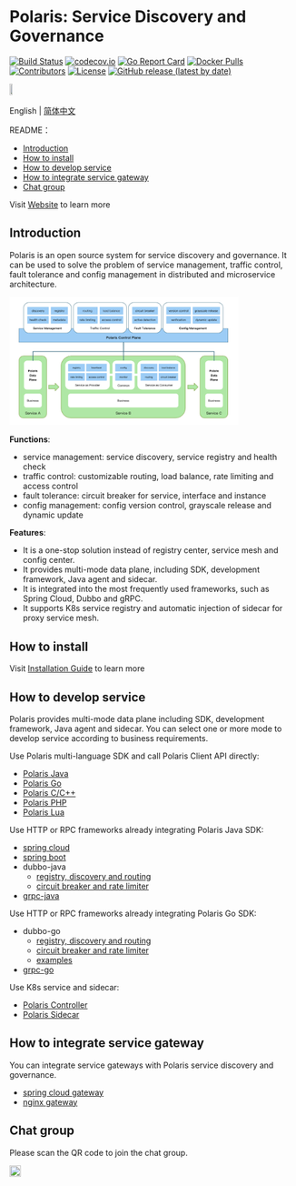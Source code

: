 # Polaris: Service Discovery and Governance

[![Build Status](https://github.com/polarismesh/polaris/actions/workflows/codecov.yaml/badge.svg)](https://github.com/PolarisMesh/polaris/actions/workflows/codecov.yaml)
[![codecov.io](https://codecov.io/gh/polarismesh/polaris/branch/main/graph/badge.svg)](https://codecov.io/gh/polarismesh/polaris?branch=main)
[![Go Report Card](https://goreportcard.com/badge/github.com/polarismesh/polaris)](https://goreportcard.com/report/github.com/polarismesh/polaris)
[![Docker Pulls](https://img.shields.io/docker/pulls/polarismesh/polaris-server)](https://hub.docker.com/repository/docker/polarismesh/polaris-server/general)
[![Contributors](https://img.shields.io/github/contributors/polarismesh/polaris)](https://github.com/polarismesh/polaris/graphs/contributors)
[![License](https://img.shields.io/badge/License-BSD%203--Clause-blue.svg)](https://opensource.org/licenses/BSD-3-Clause)
[![GitHub release (latest by date)](https://img.shields.io/github/v/release/polarismesh/polaris?style=flat-square)](https://github.com/polarismesh/polaris)

<img src="logo.svg" width="10%" height="10%" />

English | [简体中文](./README-zh.md)

README：

- [Introduction](#introduction)
- [How to install](#how-to-install)
- [How to develop service](#how-to-develop-service)
- [How to integrate service gateway](#how-to-integrate-service-gateway)
- [Chat group](#chat-group)

Visit [Website](https://polarismesh.cn/) to learn more

## Introduction

Polaris is an open source system for service discovery and governance. It can be used to solve the problem of service management, traffic control, fault tolerance and config management in distributed and microservice architecture.

<img src="https://raw.githubusercontent.com/polarismesh/website/main/content/en/docs/What%20is%20Polaris/Picture/function.png" width="80%" />

**Functions**:

- service management: service discovery, service registry and health check 
- traffic control: customizable routing, load balance, rate limiting and access control
- fault tolerance: circuit breaker for service, interface and instance
- config management: config version control, grayscale release and dynamic update

**Features**:

- It is a one-stop solution instead of registry center, service mesh and config center.
- It provides multi-mode data plane, including SDK, development framework, Java agent and sidecar.
- It is integrated into the most frequently used frameworks, such as Spring Cloud, Dubbo and gRPC.
- It supports K8s service registry and automatic injection of sidecar for proxy service mesh.

## How to install 

Visit [Installation Guide](https://github.com/polarismesh/polaris/tree/main/release) to learn more

## How to develop service

Polaris provides multi-mode data plane including SDK, development framework, Java agent and sidecar. You can select one or more mode to develop service according to business requirements. 

Use Polaris multi-language SDK and call Polaris Client API directly:

- [Polaris Java](https://github.com/polarismesh/polaris-java)
- [Polaris Go](https://github.com/polarismesh/polaris-go)
- [Polaris C/C++](https://github.com/polarismesh/polaris-cpp)
- [Polaris PHP](https://github.com/polarismesh/polaris-php)
- [Polaris Lua](https://github.com/polarismesh/polaris-lua)

Use HTTP or RPC frameworks already integrating Polaris Java SDK:

- [spring cloud](https://github.com/Tencent/spring-cloud-tencent)
- [spring boot](https://github.com/polarismesh/spring-boot-polaris)
- dubbo-java
  - [registry, discovery and routing](https://github.com/apache/dubbo-spi-extensions/tree/master/dubbo-registry-extensions)
  - [circuit breaker and rate limiter](https://github.com/apache/dubbo-spi-extensions/tree/master/dubbo-filter-extensions)
- [grpc-java](https://github.com/polarismesh/grpc-java-polaris)

Use HTTP or RPC frameworks already integrating Polaris Go SDK:

- dubbo-go
  - [registry, discovery and routing](https://github.com/apache/dubbo-go/tree/main/registry)
  - [circuit breaker and rate limiter](https://github.com/apache/dubbo-go/tree/main/filter)
  - [examples](https://github.com/apache/dubbo-go-samples/tree/master/polaris)
- [grpc-go](https://github.com/polarismesh/grpc-go-polaris)

Use K8s service and sidecar:

- [Polaris Controller](https://github.com/polarismesh/polaris-controller)
- [Polaris Sidecar](https://github.com/polarismesh/polaris-sidecar)

## How to integrate service gateway

You can integrate service gateways with Polaris service discovery and governance.

- [spring cloud gateway](https://github.com/Tencent/spring-cloud-tencent)
- [nginx gateway](https://github.com/polarismesh/nginx-gateway)

## Chat group

Please scan the QR code to join the chat group.

<img src="https://main.qcloudimg.com/raw/bff4285d70498058caa212805b83a620.jpg" width="20%" height="20%" />

